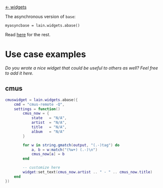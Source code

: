 [<- widgets](https://github.com/copycat-killer/lain/wiki/Widgets)

The asynchronous version of `base`:

	myasyncbase = lain.widgets.abase()

Read [here](https://github.com/copycat-killer/lain/wiki/base) for the rest.

Use case examples
========
*Do you wrote a nice widget that could be useful to others as well? Feel free to add it here.*

cmus
----

```lua
cmuswidget = lain.widgets.abase({
    cmd = "cmus-remote -Q",
    settings = function()
        cmus_now = {
            state   = "N/A",
            artist  = "N/A",
            title   = "N/A",
            album   = "N/A"
        }

        for w in string.gmatch(output, "(.-)tag") do
            a, b = w:match("(%w+) (.-)\n")
            cmus_now[a] = b
        end

        -- customize here
        widget:set_text(cmus_now.artist .. " - " .. cmus_now.title)
    end
})
```